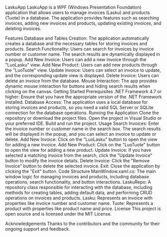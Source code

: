 LaskuApp
LaskuApp is a WPF (Windows Presentation Foundation) application that allows users to manage invoices (Lasku) and products (Tuote) in a database. The application provides features such as searching invoices, adding new invoices and products, updating existing invoices, and deleting invoices.

Features
Database and Tables Creation: The application automatically creates a database and the necessary tables for storing invoices and products.
Search Functionality: Users can search for invoices by invoice number or customer name. The search results are dynamically displayed in a popup.
Add New Invoice: Users can add a new invoice through the "LuoLasku" view.
Add New Product: Users can add new products through the "LuoTuote" view.
Update Invoice: Users can select an invoice to update, and the corresponding update view is displayed.
Delete Invoice: Users can delete an invoice from the database.
Mouse Interaction: The app provides dynamic mouse interaction for buttons and hiding search results when clicking on the canvas.
Getting Started
Prerequisites
.NET Framework 4.7 or higher: Ensure that you have the appropriate version of the .NET Framework installed.
Database Access: The application uses a local database for storing invoices and products, so you need a valid SQL Server or SQLite connection for the database operations.
Running the Application
Clone the repository or download the project files.
Open the project in Visual Studio or your preferred IDE.
Build and run the project.
Usage
Search Invoices: Enter the invoice number or customer name in the search box. The search results will be displayed in the popup, and you can select an invoice to update or delete.
Add New Invoice: Click on the "LuoLasku" button to open the view for adding a new invoice.
Add New Product: Click on the "LuoTuote" button to open the view for adding a new product.
Update Invoice: If you have selected a matching invoice from the search, click the "Update Invoice" button to modify the invoice details.
Delete Invoice: Click the "Remove Invoice" button to delete the selected invoice.
Exit: Close the application by clicking the "Exit" button.
Code Structure
MainWindow.xaml.cs: The main window logic for managing invoices and products, including database operations, search functionality, and button interactions.
LaskuRepo: A repository class responsible for interacting with the database, including methods for creating tables, adding default data, and performing CRUD operations on invoices and products.
Lasku: Represents an invoice with properties like invoice number and customer name.
Tuote: Represents a product with properties like product name and price.
License
This project is open source and is licensed under the MIT License.

Acknowledgements
Thanks to the contributors and the community for their ongoing support and feedback.
